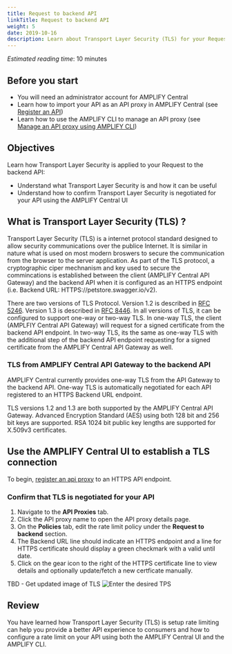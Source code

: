 ```yaml
---
title: Request to backend API
linkTitle: Request to backend API
weight: 5
date: 2019-10-16
description: Learn about Transport Layer Security (TLS) for your Request to the backend API.
---
```


*Estimated reading time*: 10 minutes

## Before you start

* You will need an administrator account for AMPLIFY Central
* Learn how to import your API as an API proxy in AMPLIFY Central (see [Register an API](/docs/central/quickstart/#register-an-api))
* Learn how to use the AMPLIFY CLI to manage an API proxy (see [Manage an API proxy using AMPLIFY CLI](/docs/central/cli_proxy_flow))

## Objectives

Learn how Transport Layer Security is applied to your Request to the backend API:

* Understand what Transport Layer Security is and how it can be useful
* Understand how to confirm Transport Layer Security is negotiated for your API using the AMPLIFY Central UI

## What is Transport Layer Security (TLS) ?

Transport Layer Security (TLS) is a internet protocol standard designed to allow security communications over the publice Internet.   It is similar in nature what is used on most modern broswers to secure the communication from the browser to the server application.  As part of the TLS protocol, a cryptographic ciper mechnanism and key used to secure the commincations is established between the client (AMPLIFY Central API Gateway) and the backend API when it is configured as an HTTPS endpoint (i.e. Backend URL:  HTTPS://petstore.swagger.io/v2).  

There are two versions of TLS Protocol.   Version 1.2 is described in [RFC 5246](https://tools.ietf.org/html/rfc5246).   Version 1.3 is described in [RFC 8446](https://tools.ietf.org/html/rfc8446).
In all versions of TLS, it can be configured to support one-way or two-way TLS.  In one-way TLS, the client (AMPLFIY Central API Gateway) will request for a signed certificate from the backend API endpoint.   In two-way TLS, its the same as one-way TLS with the additional step of the backend API endpoint requesting for a signed certificate from the AMPLIFY Central API Gateway as well.

### TLS from AMPLIFY Central API Gateway to the backend API

AMPLIFY Central currently provides one-way TLS from the API Gateway to the backend API.   One-way TLS is automatically negotiated for each API registered to an HTTPS Backend URL endpoint.

TLS versions 1.2 and 1.3 are both supported by the AMPLIFY Central API Gateway.  Advanced Encryption Standard (AES) using both 128 bit and 256 bit keys are supported.   RSA 1024 bit public key lengths are supported for X.509v3 certificates. 

## Use the AMPLIFY Central UI to establish a TLS connection

To begin, [register an api proxy](/docs/central/quickstart/#register-an-api) to an HTTPS API endpoint.

### Confirm that TLS is negotiated for your API

1. Navigate to the **API Proxies** tab.
2. Click the API proxy name to open the API proxy details page.
3. On the **Policies** tab, edit the rate limit policy under the **Request to backend** section. 
4. The Backend URL line should indicate an HTTPS endpoint and a line for HTTPS certificate should display a green checkmark with a valid until date.
5. Click on the gear icon to the right of the HTTPS certificate line to view details and optionally update/fetch a new certficate manually.

TBD - Get updated image of TLS
![Enter the desired TPS](/Images/central/proxy_rate_limit_box.png)




## Review

You have learned how Transport Layer Security (TLS) is setup rate limiting can help you provide a better API experience to consumers and how to configure a rate limit on your API using both the AMPLIFY Central UI and the AMPLIFY CLI.

